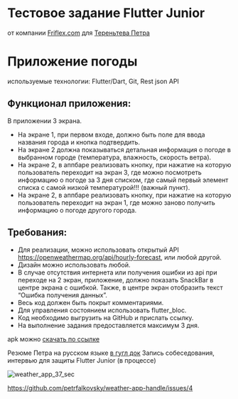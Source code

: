 # Тестовое задание Flutter Junior
от компании [Friflex.com](https://friflex.com/) для [Тереньтева Петра](https://spb.hh.ru/applicant/resumes/view?resume=e6244a57ff097f336e0039ed1f744e4162784f)

# Приложение погоды
используемые технологии: Flutter/Dart, Git, Rest json API

## Функционал приложения:
В приложении 3 экрана.
- На экране 1, при первом входе, должно быть поле для ввода
названия города и кнопка подтвердить.
- На экране 2 должна показываться детальная информация о погоде
в выбранном городе (температура, влажность, скорость ветра).
- На экране 2, в аппбаре реализовать кнопку, при нажатие на которую
пользователь переходит на экран 3, где можно посмотреть
информацию о погоде за 3 дня списком, где самый первый элемент
списка с самой низкой температурой!!! (важный пункт).
- На экране 2, в аппбаре реализовать кнопку, при нажатие на которую
пользователь переходит на экран 1, где можно заново получить
информацию о погоде другого города.

## Требования:
- Для реализации, можно использовать открытый API
https://openweathermap.org/api/hourly-forecast, или любой другой.
- Дизайн можно использовать любой.
- В случае отсутствия интернета или получения ошибки из api при
переходе на 2 экран, приложение, должно показать SnackBar в
центре экрана с ошибкой. Также, в центре экран отобразить текст
“Ошибка получения данных”.
- Весь код должен быть покрыт комментариями.
- Для управления состоянием использовать flutter_bloc.
- Код необходимо выгрузить на GitHub и прислать ссылку.
- На выполнение задания предоставляется максимум 3 дня.


apk можно [скачать по ссылке](https://disk.yandex.ru/d/Ta_MvZS8lrRYbA)

Резюме Петра на русском языке [в гугл док](https://docs.google.com/document/d/1CCfJFvgmqnxjfiOAsmCUO2wQwqHyatsAuDBLwni1FnI/edit)
Запись собеседования, интервью для защиты Flutter Junior (в процессе)

![weather_app_37_sec](https://user-images.githubusercontent.com/13994582/159726644-59a11ca2-4a94-47d5-9408-10d53eef1692.gif)

https://github.com/petrfalkovsky/weather-app-handle/issues/4
